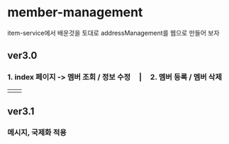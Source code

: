 # member-management
item-service에서 배운것을 토대로 addressManagement를 웹으로 만들어 보자

## ver3.0
### 1. index 페이지 -> 멤버 조회 / 정보 수정  &nbsp;&nbsp;&nbsp; | &nbsp;&nbsp;&nbsp;  2. 멤버 등록 / 멤버 삭제
<table>
  <tr>
    <td><img alt="" src="https://user-images.githubusercontent.com/123939272/227441331-26ad7645-b1f0-4d61-a167-98f41dc1286f.gif" /></td>
    <td><img alt="" src="https://user-images.githubusercontent.com/123939272/227442232-ddd28721-2d6f-4484-ba54-9cf32a15875a.gif" /></td>
  <tr>
</table>

## ver3.1
### 메시지, 국제화 적용
